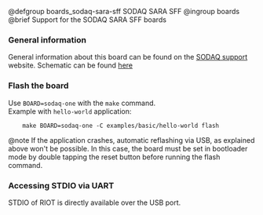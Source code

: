 @defgroup   boards_sodaq-sara-sff SODAQ SARA SFF
@ingroup    boards
@brief      Support for the SODAQ SARA SFF boards

### General information

General information about this board can be found on the
[SODAQ support](https://support.sodaq.com/Boards/Sara_SFF/)
website.
Schematic can be found [here](https://learn.sodaq.com/Boards/Sara_SFF/sodaq_sara_sff_r2.pdf)

### Flash the board

Use `BOARD=sodaq-one` with the `make` command.<br/>
Example with `hello-world` application:
```
    make BOARD=sodaq-one -C examples/basic/hello-world flash
```

@note   If the application crashes, automatic reflashing via USB, as explained
        above won't be possible. In this case, the board must be set in
        bootloader mode by double tapping the reset button before running the
        flash command.

### Accessing STDIO via UART

STDIO of RIOT is directly available over the USB port.
